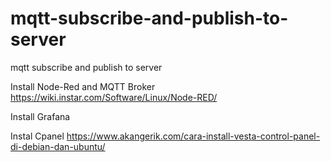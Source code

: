 # mqtt-subscribe-and-publish-to-server
mqtt subscribe and publish to server


Install Node-Red and MQTT Broker
https://wiki.instar.com/Software/Linux/Node-RED/

Install Grafana


Instal Cpanel
https://www.akangerik.com/cara-install-vesta-control-panel-di-debian-dan-ubuntu/
